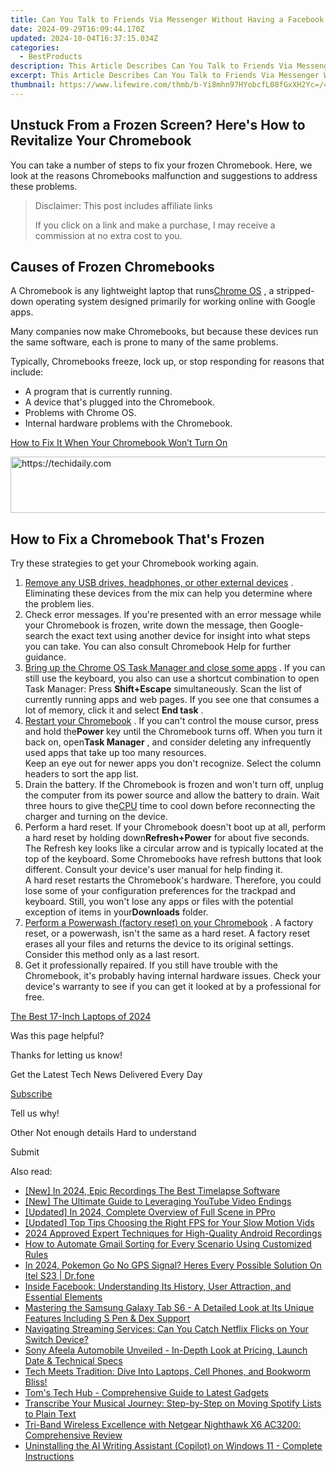 ```yaml
---
title: Can You Talk to Friends Via Messenger Without Having a Facebook Profile?
date: 2024-09-29T16:09:44.170Z
updated: 2024-10-04T16:37:15.034Z
categories:
  - BestProducts
description: This Article Describes Can You Talk to Friends Via Messenger Without Having a Facebook Profile?
excerpt: This Article Describes Can You Talk to Friends Via Messenger Without Having a Facebook Profile?
thumbnail: https://www.lifewire.com/thmb/b-Yi8mhn97HYobcfL08fGxXH2Yc=/400x300/filters:no_upscale():max_bytes(150000):strip_icc():format(webp)/brett-jordan-xdBNTAdqU3A-unsplash-f13102e0cbcc4a99b093cf39e7c806f6.jpg
---
```


## Unstuck From a Frozen Screen? Here's How to Revitalize Your Chromebook
 You can take a number of steps to fix your frozen Chromebook. Here, we look at the reasons Chromebooks malfunction and suggestions to address these problems.

>  Disclaimer: This post includes affiliate links
>
>  If you click on a link and make a purchase, I may receive a commission at no extra cost to you.
>

## Causes of Frozen Chromebooks

 A Chromebook is any lightweight laptop that runs[Chrome OS](https://www.lifewire.com/google-chrome-os-1616448) , a stripped-down operating system designed primarily for working online with Google apps.

 Many companies now make Chromebooks, but because these devices run the same software, each is prone to many of the same problems.

 Typically, Chromebooks freeze, lock up, or stop responding for reasons that include:

* A program that is currently running.
* A device that's plugged into the Chromebook.
* Problems with Chrome OS.
* Internal hardware problems with the Chromebook.

[How to Fix It When Your Chromebook Won’t Turn On](https://www.lifewire.com/fix-a-chromebook-that-wont-turn-on-4802489)

<!-- affiliate ads begin -->
<a href="https://appsumo.8odi.net/c/5597632/2144273/7443" target="_top" id="2144273">
  <img src="//a.impactradius-go.com/display-ad/7443-2144273" border="0" alt="https://techidaily.com" width="728" height="90"/>
</a>
<img height="0" width="0" src="https://appsumo.8odi.net/i/5597632/2144273/7443" style="position:absolute;visibility:hidden;" border="0" />
<!-- affiliate ads end -->

## How to Fix a Chromebook That's Frozen

 Try these strategies to get your Chromebook working again.

1. [Remove any USB drives, headphones, or other external devices](https://www.lifewire.com/eject-flash-drive-from-chromebook-4782831) . Eliminating these devices from the mix can help you determine where the problem lies.
2. Check error messages. If you're presented with an error message while your Chromebook is frozen, write down the message, then Google-search the exact text using another device for insight into what steps you can take. You can also consult Chromebook Help for further guidance.
3. [Bring up the Chrome OS Task Manager and close some apps](https://www.lifewire.com/google-chrome-task-manager-4103619) . If you can still use the keyboard, you also can use a shortcut combination to open Task Manager: Press **Shift+Escape** simultaneously. Scan the list of currently running apps and web pages. If you see one that consumes a lot of memory, click it and select **End task** .
4. [Restart your Chromebook](https://www.lifewire.com/how-to-restart-a-chromebook-4771931) . If you can't control the mouse cursor, press and hold the**Power** key until the Chromebook turns off. When you turn it back on, open**Task Manager** , and consider deleting any infrequently used apps that take up too many resources.  
 Keep an eye out for newer apps you don't recognize. Select the column headers to sort the app list.
5. Drain the battery. If the Chromebook is frozen and won't turn off, unplug the computer from its power source and allow the battery to drain. Wait three hours to give the[CPU](https://www.lifewire.com/what-is-a-cpu-2618150) time to cool down before reconnecting the charger and turning on the device.
6. Perform a hard reset. If your Chromebook doesn't boot up at all, perform a hard reset by holding down**Refresh+Power** for about five seconds.  
 The Refresh key looks like a circular arrow and is typically located at the top of the keyboard. Some Chromebooks have refresh buttons that look different. Consult your device's user manual for help finding it.  
 A hard reset restarts the Chromebook's hardware. Therefore, you could lose some of your configuration preferences for the trackpad and keyboard. Still, you won't lose any apps or files with the potential exception of items in your**Downloads** folder.
7. [Perform a Powerwash (factory reset) on your Chromebook](https://www.lifewire.com/how-to-powerwash-chromebook-4687496) . A factory reset, or a powerwash, isn't the same as a hard reset. A factory reset erases all your files and returns the device to its original settings.  
Consider this method only as a last resort.
8. Get it professionally repaired. If you still have trouble with the Chromebook, it's probably having internal hardware issues. Check your device's warranty to see if you can get it looked at by a professional for free.

[The Best 17-Inch Laptops of 2024](https://www.lifewire.com/best-17-inch-laptops-832683)

Was this page helpful?

Thanks for letting us know!

 Get the Latest Tech News Delivered Every Day

[Subscribe](https://www.lifewire.com/#)

Tell us why!

 Other  Not enough details  Hard to understand

 Submit

<ins class="adsbygoogle"
     style="display:block"
     data-ad-format="autorelaxed"
     data-ad-client="ca-pub-7571918770474297"
     data-ad-slot="1223367746"></ins>

<ins class="adsbygoogle"
     style="display:block"
     data-ad-client="ca-pub-7571918770474297"
     data-ad-slot="8358498916"
     data-ad-format="auto"
     data-full-width-responsive="true"></ins>

<span class="atpl-alsoreadstyle">Also read:</span>
<div><ul>
<li><a href="https://screen-mirroring-recording.techidaily.com/new-in-2024-epic-recordings-the-best-timelapse-software/"><u>[New] In 2024, Epic Recordings The Best Timelapse Software</u></a></li>
<li><a href="https://facebook-video-footage.techidaily.com/new-the-ultimate-guide-to-leveraging-youtube-video-endings/"><u>[New] The Ultimate Guide to Leveraging YouTube Video Endings</u></a></li>
<li><a href="https://fox-info.techidaily.com/updated-in-2024-complete-overview-of-full-scene-in-ppro/"><u>[Updated] In 2024, Complete Overview of Full Scene in PPro</u></a></li>
<li><a href="https://article-posts.techidaily.com/updated-top-tips-choosing-the-right-fps-for-your-slow-motion-vids/"><u>[Updated] Top Tips Choosing the Right FPS for Your Slow Motion Vids</u></a></li>
<li><a href="https://desktop-recording.techidaily.com/2024-approved-expert-techniques-for-high-quality-android-recordings/"><u>2024 Approved Expert Techniques for High-Quality Android Recordings</u></a></li>
<li><a href="https://techtrends.techidaily.com/how-to-automate-gmail-sorting-for-every-scenario-using-customized-rules/"><u>How to Automate Gmail Sorting for Every Scenario Using Customized Rules</u></a></li>
<li><a href="https://android-pokemon-go.techidaily.com/in-2024-pokemon-go-no-gps-signal-heres-every-possible-solution-on-itel-s23-drfone-by-drfone-virtual-android/"><u>In 2024, Pokemon Go No GPS Signal? Heres Every Possible Solution On Itel S23 | Dr.fone</u></a></li>
<li><a href="https://techtrends.techidaily.com/inside-facebook-understanding-its-history-user-attraction-and-essential-elements/"><u>Inside Facebook: Understanding Its History, User Attraction, and Essential Elements</u></a></li>
<li><a href="https://buynow-info.techidaily.com/mastering-the-samsung-galaxy-tab-s6-a-detailed-look-at-its-unique-features-including-s-pen-and-dex-support/"><u>Mastering the Samsung Galaxy Tab S6 - A Detailed Look at Its Unique Features Including S Pen & Dex Support</u></a></li>
<li><a href="https://techtrends.techidaily.com/navigating-streaming-services-can-you-catch-netflix-flicks-on-your-switch-device/"><u>Navigating Streaming Services: Can You Catch Netflix Flicks on Your Switch Device?</u></a></li>
<li><a href="https://techtrends.techidaily.com/sony-afeela-automobile-unveiled-in-depth-look-at-pricing-launch-date-and-technical-specs/"><u>Sony Afeela Automobile Unveiled - In-Depth Look at Pricing, Launch Date & Technical Specs</u></a></li>
<li><a href="https://techtrends.techidaily.com/1722898167369-tech-meets-tradition-dive-into-laptops-cell-phones-and-bookworm-bliss/"><u>Tech Meets Tradition: Dive Into Laptops, Cell Phones, and Bookworm Bliss!</u></a></li>
<li><a href="https://hardware-reviews.techidaily.com/toms-tech-hub-comprehensive-guide-to-latest-gadgets/"><u>Tom's Tech Hub - Comprehensive Guide to Latest Gadgets</u></a></li>
<li><a href="https://techtrends.techidaily.com/transcribe-your-musical-journey-step-by-step-on-moving-spotify-lists-to-plain-text/"><u>Transcribe Your Musical Journey: Step-by-Step on Moving Spotify Lists to Plain Text</u></a></li>
<li><a href="https://buynow-reviews.techidaily.com/tri-band-wireless-excellence-with-netgear-nighthawk-x6-ac3200-comprehensive-review/"><u>Tri-Band Wireless Excellence with Netgear Nighthawk X6 AC3200: Comprehensive Review</u></a></li>
<li><a href="https://techtrends.techidaily.com/uninstalling-the-ai-writing-assistant-copilot-on-windows-11-complete-instructions/"><u>Uninstalling the AI Writing Assistant (Copilot) on Windows 11 - Complete Instructions</u></a></li>
</ul></div>

